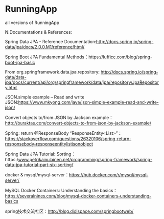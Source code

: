 # RunningApp
all versions of RunningApp

N.Documentations & References:

Spring Data JPA - Reference Documentation:http://docs.spring.io/spring-data/jpa/docs/2.0.0.M1/reference/html/

Spring Boot JPA Fundamental Methods：https://lufficc.com/blog/spring-boot-jpa-basic

From org.springframework.data.jpa.repository: http://docs.spring.io/spring-data/data-jpa/docs/current/api/org/springframework/data/jpa/repository/JpaRepository.html

JSON.simple example – Read and write JSON:https://www.mkyong.com/java/json-simple-example-read-and-write-json/

Convert objects to/from JSON by Jackson example：http://buraktas.com/convert-objects-to-from-json-by-jackson-example/

Spring: return @ResponseBody “ResponseEntity<List<JSONObject>>”：https://stackoverflow.com/questions/26320106/spring-return-responsebody-responseentitylistjsonobject

Spring Data JPA Tutorial: Sorting：https:/www.petrikainulainen.net/programming/spring-framework/spring-data-jpa-tutorial-part-six-sorting/

docker & mysql/mysql-server：https://hub.docker.com/r/mysql/mysql-server/

MySQL Docker Containers: Understanding the basics：https://severalnines.com/blog/mysql-docker-containers-understanding-basics

spring技术交流社区：http://blog.didispace.com/springbootweb/
